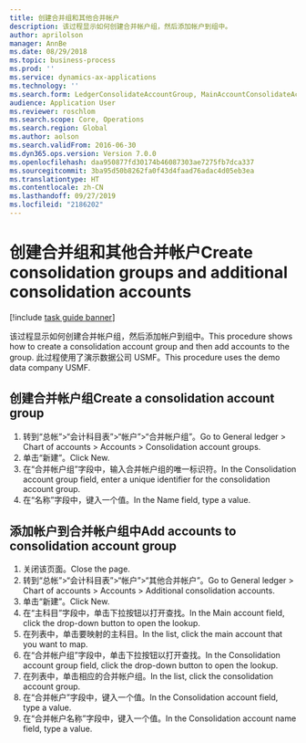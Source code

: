 ```yaml
---
title: 创建合并组和其他合并帐户
description: 该过程显示如何创建合并帐户组，然后添加帐户到组中。
author: aprilolson
manager: AnnBe
ms.date: 08/29/2018
ms.topic: business-process
ms.prod: ''
ms.service: dynamics-ax-applications
ms.technology: ''
ms.search.form: LedgerConsolidateAccountGroup, MainAccountConsolidateAccount
audience: Application User
ms.reviewer: roschlom
ms.search.scope: Core, Operations
ms.search.region: Global
ms.author: aolson
ms.search.validFrom: 2016-06-30
ms.dyn365.ops.version: Version 7.0.0
ms.openlocfilehash: daa950877fd30174b46087303ae7275fb7dca337
ms.sourcegitcommit: 3ba95d50b8262fa0f43d4faad76adac4d05eb3ea
ms.translationtype: HT
ms.contentlocale: zh-CN
ms.lasthandoff: 09/27/2019
ms.locfileid: "2186202"
---
```

# <a name="create-consolidation-groups-and-additional-consolidation-accounts"></a><span data-ttu-id="9b77f-103">创建合并组和其他合并帐户</span><span class="sxs-lookup"><span data-stu-id="9b77f-103">Create consolidation groups and additional consolidation accounts</span></span>

[!include [task guide banner](../../includes/task-guide-banner.md)]

<span data-ttu-id="9b77f-104">该过程显示如何创建合并帐户组，然后添加帐户到组中。</span><span class="sxs-lookup"><span data-stu-id="9b77f-104">This procedure shows how to create a consolidation account group and then add accounts to the group.</span></span> <span data-ttu-id="9b77f-105">此过程使用了演示数据公司 USMF。</span><span class="sxs-lookup"><span data-stu-id="9b77f-105">This procedure uses the demo data company USMF.</span></span>


## <a name="create-a-consolidation-account-group"></a><span data-ttu-id="9b77f-106">创建合并帐户组</span><span class="sxs-lookup"><span data-stu-id="9b77f-106">Create a consolidation account group</span></span>
1. <span data-ttu-id="9b77f-107">转到“总帐”>“会计科目表”>“帐户”>“合并帐户组”。</span><span class="sxs-lookup"><span data-stu-id="9b77f-107">Go to General ledger > Chart of accounts > Accounts > Consolidation account groups.</span></span>
2. <span data-ttu-id="9b77f-108">单击“新建”。</span><span class="sxs-lookup"><span data-stu-id="9b77f-108">Click New.</span></span>
3. <span data-ttu-id="9b77f-109">在“合并帐户组”字段中，输入合并帐户组的唯一标识符。</span><span class="sxs-lookup"><span data-stu-id="9b77f-109">In the Consolidation account group field, enter a unique identifier for the consolidation account group.</span></span>
4. <span data-ttu-id="9b77f-110">在“名称”字段中，键入一个值。</span><span class="sxs-lookup"><span data-stu-id="9b77f-110">In the Name field, type a value.</span></span>

## <a name="add-accounts-to-consolidation-account-group"></a><span data-ttu-id="9b77f-111">添加帐户到合并帐户组中</span><span class="sxs-lookup"><span data-stu-id="9b77f-111">Add accounts to consolidation account group</span></span>
1. <span data-ttu-id="9b77f-112">关闭该页面。</span><span class="sxs-lookup"><span data-stu-id="9b77f-112">Close the page.</span></span>
2. <span data-ttu-id="9b77f-113">转到“总帐”>“会计科目表”>“帐户”>“其他合并帐户”。</span><span class="sxs-lookup"><span data-stu-id="9b77f-113">Go to General ledger > Chart of accounts > Accounts > Additional consolidation accounts.</span></span>
3. <span data-ttu-id="9b77f-114">单击“新建”。</span><span class="sxs-lookup"><span data-stu-id="9b77f-114">Click New.</span></span>
4. <span data-ttu-id="9b77f-115">在“主科目”字段中，单击下拉按钮以打开查找。</span><span class="sxs-lookup"><span data-stu-id="9b77f-115">In the Main account field, click the drop-down button to open the lookup.</span></span>
5. <span data-ttu-id="9b77f-116">在列表中，单击要映射的主科目。</span><span class="sxs-lookup"><span data-stu-id="9b77f-116">In the list, click the main account that you want to map.</span></span>
6. <span data-ttu-id="9b77f-117">在“合并帐户组”字段中，单击下拉按钮以打开查找。</span><span class="sxs-lookup"><span data-stu-id="9b77f-117">In the Consolidation account group field, click the drop-down button to open the lookup.</span></span>
7. <span data-ttu-id="9b77f-118">在列表中，单击相应的合并帐户组。</span><span class="sxs-lookup"><span data-stu-id="9b77f-118">In the list, click the consolidation account group.</span></span>
8. <span data-ttu-id="9b77f-119">在“合并帐户”字段中，键入一个值。</span><span class="sxs-lookup"><span data-stu-id="9b77f-119">In the Consolidation account field, type a value.</span></span>
9. <span data-ttu-id="9b77f-120">在“合并帐户名称”字段中，键入一个值。</span><span class="sxs-lookup"><span data-stu-id="9b77f-120">In the Consolidation account name field, type a value.</span></span>

